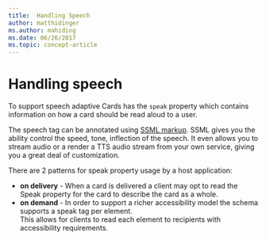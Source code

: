 ```yaml
---
title:  Handling Speech
author: matthidinger
ms.author: mahiding
ms.date: 06/26/2017
ms.topic: concept-article
---
```


# Handling speech

To support speech adaptive Cards has the `speak` property which contains information on how a card should be read aloud to a user.

The speech tag can be annotated using  [SSML markup](/previous-versions/office/developer/speech-technologies/hh361578(v=office.14)). 
SSML gives you the ability control the speed, tone, inflection of the speech.  It even allows you to stream audio or a render a TTS audio stream
from your own service, giving you a great deal of customization.

There are 2 patterns for speak property usage by a host application:
* **on delivery** - When a card is delivered a client may opt to read the Speak property for the card to describe the card as a whole.
* **on demand** - In order to support a richer accessibility model the schema supports a speak tag per element.  
This allows for clients to read each element to recipients with accessibility requirements.
